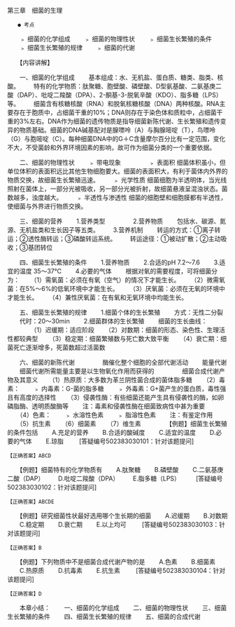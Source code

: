 第三章　细菌的生理
 
 	　　● 考点
　　﹥ 细菌的化学组成
　　﹥ 细菌的物理性状
　　﹥ 细菌生长繁殖的条件
　　﹥ 细菌生长繁殖的规律
　　﹥ 细菌的代谢

　　【内容讲解】

　　一、细菌的化学组成
　　基本组成：水、无机盐、蛋白质、糖类、脂类、核酸。
　　特有的化学物质：肽聚糖、胞壁酸、磷壁酸、D型氨基酸、二氨基庚二酸（DAP）、吡啶二羧酸（DPA）、2-酮基-3-脱氧辛酸（KDO）、脂多糖（LPS）等。
　　细菌含有核糖核酸（RNA）和脱氧核糖核酸（DNA）两种核酸。RNA主要存在于胞质中，占细菌干重的10%；DNA则存在于染色体和质粒中，占细菌干重的3%左右。DNA作为细菌的遗传物质是指导细菌新陈代谢、生长繁殖和遗传变异的物质基础。细菌的DNA碱基配对是腺嘌呤（A）与胸腺嘧啶（T），鸟嘌呤（G）与胞嘧啶（C）。每种细菌DNA中的G＋C含量摩尔百分比有一定范围，变化不大，不受菌龄和外界环境因素的影响，故可作为细菌分类的一个重要依据。

　　二、细菌的物理性状
　　﹥ 带电现象
　　 
　　﹥ 表面积 细菌体积虽小，但单位体积的表面积远比其他生物细胞要大。细菌的表面积大，有利于菌体内外界的物质交换，故细菌生长繁殖迅速。
　　﹥ 光学性质 细菌细胞为半透明体，当光线照射在菌体上，一部分光被吸收，另一部分光被折射，故细菌悬液呈混浊状态。菌数越多，浊度越大。
　　﹥ 半透性与渗透性 细菌的细胞壁和细胞膜都有半透性，使细菌与外界进行物质交换。

　　三、细菌的营养
　　1.营养类型
　　 
　　2.营养物质 
　　包括水、碳源、氮源、无机盐类和生长因子等五类。
　　3.营养机制 
　　转运的方式：①离子转运；②透性酶转运；③磷酸转运系统。
　　转运途径：①被动扩散；②主动吸收；③基团转位

　　四、细菌生长繁殖的条件
　　1.营养物质
　　2.合适的pH 7.2～7.6
　　3.适宜的温度 35～37℃
　　4.必要的气体
　　根据对氧的需要程度，可将细菌分为：
　　（1）需氧菌：必须在有氧（空气）的情况下才能生长。
　　（2）微需氧菌：在5%～6%的低氧环境中才能生长。
　　（3）厌氧菌：必须在无氧的环境中才能生长。
　　（4）兼性厌氧菌：在有氧和无氧环境中均能生长。

　　五、细菌生长繁殖的规律
　　1.细菌个体的生长繁殖 
　　方式：无性二分裂
　　代时：20～30min
　　2.细菌群体的生长繁殖
　　细菌的生长曲线：
　　 
　　（1）迟缓期：适应阶段
　　（2）对数期：细菌的形态、染色性、生理活性都较典型
　　（3）稳定期：细菌繁殖数与死亡数大致平衡
　　（4）衰亡期：细菌死亡逐渐增多，死菌数超过活菌数

　　六、细菌的新陈代谢
　　 
　　酶催化整个细胞的全部代谢活动
　　能量代谢
　　细菌代谢所需能量主要是以生物氧化作用而获得的
　　 
　　细菌合成代谢产物及其意义
　　（1）热原质：大多数为革兰阴性菌合成的菌体脂多糖
　　（2）毒素：
　　﹥ 内毒素：G-菌的脂多糖
　　﹥ 外毒素：G+菌产生的蛋白质，毒性强且有高度的选择性
　　（3）侵袭性酶：有些细菌还能产生具有侵袭性的酶，如卵磷脂酶、透明质酸酶等
　　注：毒素和侵袭性酶在细菌致病性中甚为重要
　　（4）色素：
　　﹥ 水溶性色素
　　﹥ 脂溶性色素
　　注：有鉴定作用
　　（5）抗生素
　　（6）细菌素
　　（7）维生素
　　 
　　【例题】细菌生长繁殖的条件包括
　　A.充足的营养
　　B.合适的酸碱度
　　C.适宜的温度
　　D.必要的气体
　　E.琼脂
　　 [答疑编号502383030101：针对该题提问]
	 
 	 
	【正确答案】ABCD

	

　　【例题】细菌特有的化学物质有
　　A.肽聚糖
　　B.磷壁酸
　　C.二氨基庚二酸（DAP）
　　D.吡啶二羧酸（DPA）
　　E.脂多糖（LPS）
　　 [答疑编号502383030102：针对该题提问]
	 
 	 
	【正确答案】ABCDE

	

　　【例题】研究细菌性状最好选用哪个生长期的细菌
　　A.迟缓期
　　B.对数期
　　C.稳定期
　　D.衰亡期
　　E.以上均可
　　 [答疑编号502383030103：针对该题提问]
	 
 	 
	【正确答案】B

	

　　【例题】下列物质中不是细菌合成代谢产物的是
　　A.色素
　　B.细菌素
　　C.热原质
　　D.抗毒素
　　E.抗生素
　　 [答疑编号502383030104：针对该题提问]
	 
 	 
	【正确答案】D

	


　　本章小结：
　　一、细菌的化学组成
　　二、细菌的物理性状
　　三、细菌生长繁殖的条件
　　四、细菌生长繁殖的规律
　　五、细菌的合成代谢	 


